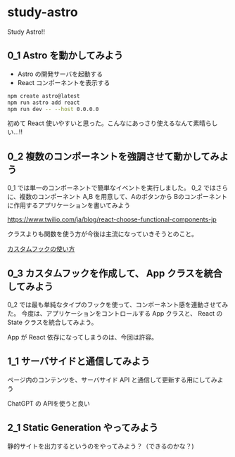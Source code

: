 # study-astro
Study Astro!!

## 0_1 Astro を動かしてみよう

* Astro の開発サーバを起動する
* React コンポーネントを表示する

```sh
npm create astro@latest
npm run astro add react
npm run dev -- --host 0.0.0.0
```

初めて React 使いやすいと思った。こんなにあっさり使えるなんて素晴らしい...!!

## 0_2 複数のコンポーネントを強調させて動かしてみよう

0_1 では単一のコンポーネントで簡単なイベントを実行しました。
0_2 ではさらに、複数のコンポーネント A,B を用意して、Aのボタンから Bのコンポーネントに作用するアプリケーションを書いてみよう

https://www.twilio.com/ja/blog/react-choose-functional-components-jp

クラスよりも関数を使う方が今後は主流になっていきそうとのこと。

[カスタムフックの使い方](https://qiita.com/cheez921/items/af5878b0c6db376dbaf0)

## 0_3 カスタムフックを作成して、 App クラスを統合してみよう

0_2 では最も単純なタイプのフックを使って、コンポーネント感を連動させてみた。
今度は、アプリケーションをコントロールする App クラスと、 React の State クラスを統合してみよう。

App が React 依存になってしまうのは、今回は許容。

## 1_1 サーバサイドと通信してみよう

ページ内のコンテンツを、サーバサイド API と通信して更新する用にしてみよう

ChatGPT の APIを使うと良い

## 2_1 Static Generation やってみよう

静的サイトを出力するというのをやってみよう？（できるのかな？)